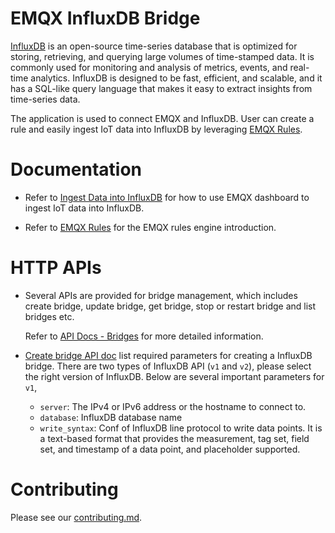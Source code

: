 # EMQX InfluxDB Bridge

[InfluxDB](https://github.com/influxdata/influxdb) is an open-source time-series
database that is optimized for storing, retrieving, and querying large volumes of
time-stamped data.
It is commonly used for monitoring and analysis of metrics, events, and real-time
analytics.
InfluxDB is designed to be fast, efficient, and scalable, and it has a SQL-like
query language that makes it easy to extract insights from time-series data.

The application is used to connect EMQX and InfluxDB. User can create a rule and
easily ingest IoT data into InfluxDB by leveraging
[EMQX Rules](https://docs.emqx.com/en/enterprise/v5.0/data-integration/rules.html).


# Documentation

- Refer to [Ingest Data into InfluxDB](https://docs.emqx.com/en/enterprise/v5.0/data-integration/data-bridge-influxdb.html)
  for how to use EMQX dashboard to ingest IoT data into InfluxDB.

- Refer to [EMQX Rules](https://docs.emqx.com/en/enterprise/v5.0/data-integration/rules.html)
  for the EMQX rules engine introduction.


# HTTP APIs

- Several APIs are provided for bridge management, which includes create bridge,
  update bridge, get bridge, stop or restart bridge and list bridges etc.

  Refer to [API Docs - Bridges](https://docs.emqx.com/en/enterprise/v5.0/admin/api-docs.html#tag/Bridges) for more detailed information.

- [Create bridge API doc](https://docs.emqx.com/en/enterprise/v5.0/admin/api-docs.html#tag/Bridges/paths/~1bridges/post)
  list required parameters for creating a InfluxDB bridge.
  There are two types of InfluxDB API (`v1` and `v2`), please select the right
  version of InfluxDB. Below are several important parameters for `v1`,
  - `server`: The IPv4 or IPv6 address or the hostname to connect to.
  - `database`: InfluxDB database name
  - `write_syntax`: Conf of InfluxDB line protocol to write data points. It is a text-based format that provides the measurement, tag set, field set, and timestamp of a data point, and placeholder supported.


# Contributing

Please see our [contributing.md](../../CONTRIBUTING.md).
